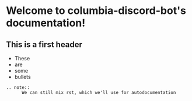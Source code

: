 # Welcome to columbia-discord-bot's documentation!

## This is a first header

- These
- are
- some
- bullets

```eval_rst
.. note::
      We can still mix rst, which we'll use for autodocumentation
```